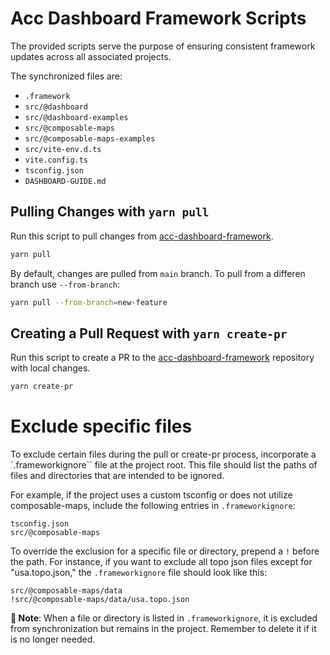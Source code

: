 # Acc Dashboard Framework Scripts

The provided scripts serve the purpose of ensuring consistent framework updates across all associated projects.

The synchronized files are:

- `.framework`
- `src/@dashboard`
- `src/@dashboard-examples`
- `src/@composable-maps`
- `src/@composable-maps-examples`
- `src/vite-env.d.ts`
- `vite.config.ts`
- `tsconfig.json`
- `DASHBOARD-GUIDE.md`

## Pulling Changes with `yarn pull`

Run this script to pull changes from [acc-dashboard-framework](https://github.com/accurat/acc-dashboard-framework).

```sh
yarn pull
```

By default, changes are pulled from `main` branch. To pull from a differen branch use `--from-branch`:

```sh
yarn pull --from-branch=new-feature
```

## Creating a Pull Request with `yarn create-pr`

Run this script to create a PR to the [acc-dashboard-framework](https://github.com/accurat/acc-dashboard-framework) repository with local changes.

```sh
yarn create-pr
```

# Exclude specific files

To exclude certain files during the pull or create-pr process, incorporate a `.frameworkignore`` file at the project root. This file should list the paths of files and directories that are intended to be ignored.

For example, if the project uses a custom tsconfig or does not utilize composable-maps, include the following entries in `.frameworkignore`:

```
tsconfig.json
src/@composable-maps
```

To override the exclusion for a specific file or directory, prepend a `!` before the path. For instance, if you want to exclude all topo json files except for "usa.topo.json," the `.frameworkignore` file should look like this:

```
src/@composable-maps/data
!src/@composable-maps/data/usa.topo.json
```

**🚨 Note**: When a file or directory is listed in `.frameworkignore`, it is excluded from synchronization but remains in the project. Remember to delete it if it is no longer needed.
